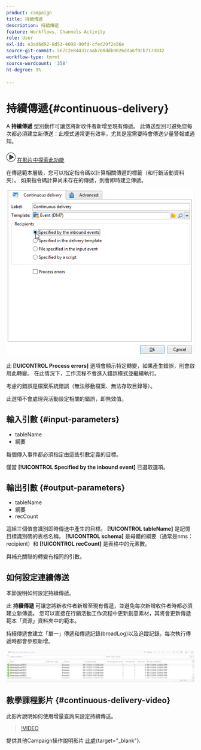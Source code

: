 ```yaml
---
product: campaign
title: 持續傳遞
description: 持續傳遞
feature: Workflows, Channels Activity
role: User
exl-id: e3ad6d92-8d53-4098-90fd-cfed29f2e56e
source-git-commit: 567c2e84433caab708ddb9026dda6f9cb717d032
workflow-type: tm+mt
source-wordcount: '358'
ht-degree: 9%

---
```


# 持續傳遞{#continuous-delivery}



A **持續傳遞** 型別動作可讓您將新收件者新增至現有傳遞。 此傳送型別可避免您每次都必須建立新傳送：此模式通常更有效率，尤其是當需要時會傳送少量警報或通知。

![](assets/do-not-localize/how-to-video.png) [在影片中探索此功能](#continuous-delivery-video)

在傳遞範本層級，您可以指定指令碼以計算相關傳遞的標籤（和行銷活動資料夾）。 如果指令碼計算尚未存在的傳遞，則會即時建立傳遞。

![](assets/edit_diffusion_fil.png)

此 **[!UICONTROL Process errors]** 選項會顯示特定轉變，如果產生錯誤，則會啟用此轉變。 在此情況下，工作流程不會進入錯誤模式並繼續執行。

考慮的錯誤是檔案系統錯誤（無法移動檔案、無法存取目錄等）。

此選項不會處理與活動設定相關的錯誤，即無效值。

## 輸入引數 {#input-parameters}

* tableName
* 綱要

每個傳入事件都必須指定由這些引數定義的目標。

僅當 **[!UICONTROL Specified by the inbound event]** 已選取選項。

## 輸出引數 {#output-parameters}

* tableName
* 綱要
* recCount

這組三個值會識別即時傳送中產生的目標。 **[!UICONTROL tableName]** 是記憶目標識別碼的表格名稱， **[!UICONTROL schema]** 是母體的綱要（通常是nms：recipient）和 **[!UICONTROL recCount]** 是表格中的元素數。

與補充關聯的轉變有相同的引數。

## 如何設定連續傳送

本節說明如何設定持續傳遞。

此 **持續傳遞** 可讓您將新收件者新增至現有傳遞，並避免每次新增收件者時都必須建立新傳遞。 您可以直接在行銷活動工作流程中更新創意素材，其將會更新傳遞範本「資源」資料夾中的範本。

持續傳遞會建立「單一」傳遞和傳遞記錄(broadLog)以及追蹤記錄，每次執行傳遞時都會參照新增。

![持續傳遞](assets/delivery_continuous.jpg)

## 教學課程影片 {#continuous-delivery-video}

此影片說明如何使用增量查詢來設定持續傳送。

>[!VIDEO](https://video.tv.adobe.com/v/25039?quality=12)

提供其他Campaign操作說明影片 [此處](https://experienceleague.adobe.com/docs/campaign-learn/tutorials/getting-started/introduction-to-adobe-campaign.html){target="_blank"}.
